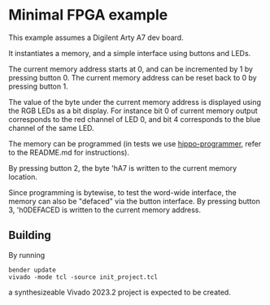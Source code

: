 # Minimal FPGA example

This example assumes a Digilent Arty A7 dev board.

It instantiates a memory, and a simple interface using buttons and LEDs.

The current memory address starts at 0, and can be incremented by 1 by pressing button 0.
The current memory address can be reset back to 0 by pressing button 1.

The value of the byte under the current memory address is displayed using the RGB LEDs as a bit display.
For instance bit 0 of current memory output corresponds to the red channel of LED 0, and bit 4 corresponds to the blue channel of the same LED.

The memory can be programmed (in tests we use [hippo-programmer](https://github.com/onsdagens/hippo-host), refer to the README.md for instructions).

By pressing button 2, the byte 'hA7 is written to the current memory location.

Since programming is bytewise, to test the word-wide interface, the memory can also be "defaced" via the button interface.
By pressing button 3, 'h0DEFACED is written to the current memory address.

## Building
By running
```
bender update
vivado -mode tcl -source init_project.tcl
```
a synthesizeable Vivado 2023.2 project is expected to be created.

